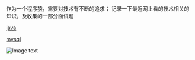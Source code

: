 

作为一个程序猿，需要对技术有不断的追求；
记录一下最近网上看的技术相关的知识，及收集的一部分面试题


[java](/java/)

[mysql](/mysql/)



<!-- 图片显示 -->
![Image text](http://ww3.sinaimg.cn/large/006tNc79ly1g59ibyxlyxj30c008mwey.jpg)






